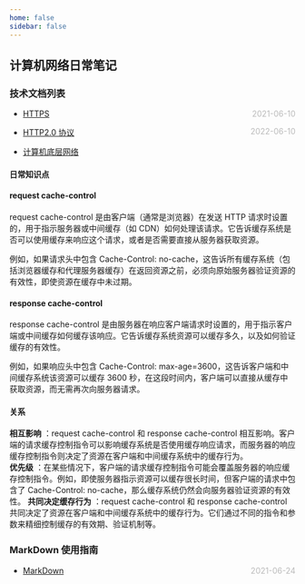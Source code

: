 ```yaml
---
home: false
sidebar: false
---
```


## 计算机网络日常笔记

### 技术文档列表

- [HTTPS](https://blog.poetries.top/browser-working-principle/guide/part6/lesson36.html#%E5%9C%A8-http-%E5%8D%8F%E8%AE%AE%E6%A0%88%E4%B8%AD%E5%BC%95%E5%85%A5%E5%AE%89%E5%85%A8%E5%B1%82) <span style="color:#bbb; float:right">2021-06-10</span>
- [HTTP2.0 协议](https://blog.poetries.top/browser-working-principle/guide/part6/lesson30.html) <span style="color:#bbb; float:right">2022-06-10</span>

- [计算机底层网络](https://www.cnblogs.com/slowlydance2me/p/16928574.html)

#### 日常知识点

#### request cache-control

request cache-control 是由客户端（通常是浏览器）在发送 HTTP 请求时设置的，用于指示服务器或中间缓存（如 CDN）如何处理该请求。它告诉缓存系统是否可以使用缓存来响应这个请求，或者是否需要直接从服务器获取资源。

例如，如果请求头中包含 Cache-Control: no-cache，这告诉所有缓存系统（包括浏览器缓存和代理服务器缓存）在返回资源之前，必须向原始服务器验证资源的有效性，即使资源在缓存中未过期。

#### response cache-control

response cache-control 是由服务器在响应客户端请求时设置的，用于指示客户端或中间缓存如何缓存该响应。它告诉缓存系统资源可以缓存多久，以及如何验证缓存的有效性。

例如，如果响应头中包含 Cache-Control: max-age=3600，这告诉客户端和中间缓存系统该资源可以缓存 3600 秒，在这段时间内，客户端可以直接从缓存中获取资源，而无需再次向服务器请求。

#### 关系

‌**相互影响** ‌：request cache-control 和 response cache-control 相互影响。客户端的请求缓存控制指令可以影响缓存系统是否使用缓存响应请求，而服务器的响应缓存控制指令则决定了资源在客户端和中间缓存系统中的缓存行为。  
**优先级** ：在某些情况下，客户端的请求缓存控制指令可能会覆盖服务器的响应缓存控制指令。例如，即使服务器指示资源可以缓存很长时间，但客户端的请求中包含了 Cache-Control: no-cache，那么缓存系统仍然会向服务器验证资源的有效性。
‌**共同决定缓存行为** ‌：request cache-control 和 response cache-control 共同决定了资源在客户端和中间缓存系统中的缓存行为。它们通过不同的指令和参数来精细控制缓存的有效期、验证机制等。

### MarkDown 使用指南

- [MarkDown](../blog-daily/use-markdown) <span style="color:#bbb; float:right">2021-06-24</span>
